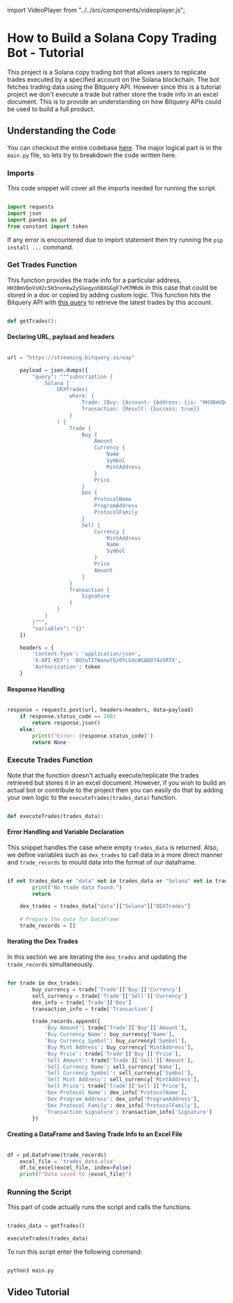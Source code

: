 import VideoPlayer from "../../src/components/videoplayer.js";

# How to Build a Solana Copy Trading Bot - Tutorial

This project is a Solana copy trading bot that allows users to replicate trades executed by a specified account on the Solana blockchain. The bot fetches trading data using the Bitquery API. However since this is a tutorial project we don't execute a trade but rather store the trade info in an excel document. This is to provide an understanding on how Bitquery APIs  could be used to build a full product.

## Understanding the Code
You can checkout the entire codebase [here](https://github.com/Kshitij0O7/copy-trading-bot/tree/main). The major logical part is in the `main.py` file, so lets try to breakdown the code written here.

### Imports

This code snippet will cover all the imports needed for running the script.

``` python 

import requests
import json
import pandas as pd
from constant import token

```

If any error is encountered due to import statement then try running the `pip install ...` command.

### Get Trades Function

This function provides the trade info for a particular address, `HH3BmVQoVsH2c5H3nonkw2ySGogyohBXGGgF7vM7MRdk` in this case that could be stored in a doc or copied by adding custom logic. This function hits the Bitquery API with [this query](https://ide.bitquery.io/Get-Trade-Activities_1) to retrieve the latest trades by this account.

``` python

def getTrades():

```

#### Declaring URL, payload and headers

``` python

url = "https://streaming.bitquery.io/eap"

    payload = json.dumps({
        "query": """subscription {
            Solana {
                DEXTrades(
                    where: {
                        Trade: {Buy: {Account: {Address: {is: "HH3BmVQoVsH2c5H3nonkw2ySGogyohBXGGgF7vM7MRdk"}}}},
                        Transaction: {Result: {Success: true}}
                    }
                ) {
                    Trade {
                        Buy {
                            Amount
                            Currency {
                                Name
                                Symbol
                                MintAddress
                            }
                            Price
                        }
                        Dex {
                            ProtocolName
                            ProgramAddress
                            ProtocolFamily
                        }
                        Sell {
                            Currency {
                                MintAddress
                                Name
                                Symbol
                            }
                            Price
                            Amount
                        }
                    }
                    Transaction {
                        Signature
                    }
                }
            }
        }""",
        "variables": "{}"
    })

    headers = {
        'Content-Type': 'application/json',
        'X-API-KEY': 'BQYuTITWanwYGz0YLGdcWSADO74o5RTX',
        'Authorization': token
    }


```

#### Response Handling

``` python

response = requests.post(url, headers=headers, data=payload)
    if response.status_code == 200:
        return response.json()
    else:
        print(f"Error: {response.status_code}")
        return None

```

### Execute Trades Function

Note that the function doesn't actually execute/replicate the trades retrieved but stores it in an excel document. However, if you wish to build an actual bot or contribute to the project then you can easily do that by adding your own logic to the `executeTrades(trades_data)` function.

``` python

def executeTrades(trades_data):

```

#### Error Handling and Variable Declaration

This snippet handles the case where empty `trades_data` is returned. Also, we define variables such as `dex_trades` to call data in a more direct manner and `trade_records` to mould data into the format of our dataframe.

``` python

if not trades_data or "data" not in trades_data or "Solana" not in trades_data["data"]:
        print("No trade data found.")
        return

    dex_trades = trades_data["data"]["Solana"]["DEXTrades"]
    
    # Prepare the data for DataFrame
    trade_records = []

```

#### Iterating the Dex Trades
In this section we are iterating the `dex_trades` and updating the `trade_records` simultaneously.

``` python

for trade in dex_trades:
        buy_currency = trade['Trade']['Buy']['Currency']
        sell_currency = trade['Trade']['Sell']['Currency']
        dex_info = trade['Trade']['Dex']
        transaction_info = trade['Transaction']

        trade_records.append({
            'Buy Amount': trade['Trade']['Buy']['Amount'],
            'Buy Currency Name': buy_currency['Name'],
            'Buy Currency Symbol': buy_currency['Symbol'],
            'Buy Mint Address': buy_currency['MintAddress'],
            'Buy Price': trade['Trade']['Buy']['Price'],
            'Sell Amount': trade['Trade']['Sell']['Amount'],
            'Sell Currency Name': sell_currency['Name'],
            'Sell Currency Symbol': sell_currency['Symbol'],
            'Sell Mint Address': sell_currency['MintAddress'],
            'Sell Price': trade['Trade']['Sell']['Price'],
            'Dex Protocol Name': dex_info['ProtocolName'],
            'Dex Program Address': dex_info['ProgramAddress'],
            'Dex Protocol Family': dex_info['ProtocolFamily'],
            'Transaction Signature': transaction_info['Signature']
        })

```

#### Creating a DataFrame and Saving Trade Info to an Excel File

``` python

df = pd.DataFrame(trade_records)
    excel_file = 'trades_data.xlsx'
    df.to_excel(excel_file, index=False)
    print(f"Data saved to {excel_file}")

```

### Running the Script

This part of code actually runs the script and calls the functions.

``` python

trades_data = getTrades()

executeTrades(trades_data)

```

To run this script enter the following command:

``` bash

python3 main.py

```

## Video Tutorial

<VideoPlayer url="https://www.youtube.com/watch?v=TEuwTkRpkYI" />